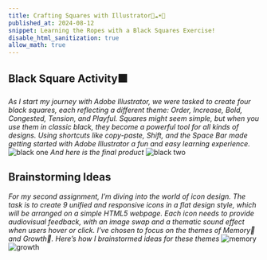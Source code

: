 ```yaml
---
title: Crafting Squares with Illustrator🌱☁️☀️🦥
published_at: 2024-08-12
snippet: Learning the Ropes with a Black Squares Exercise!
disable_html_sanitization: true
allow_math: true
---
```


## Black Square Activity⬛
*As I start my journey with Adobe Illustrator, we were tasked to create four black squares, each reflecting a different theme: Order, Increase, Bold, Congested, Tension, and Playful. Squares might seem simple, but when you use them in classic black, they become a powerful tool for all kinds of designs. Using shortcuts like copy-paste, Shift, and the Space Bar made getting started with Adobe Illustrator a fun and easy learning experience.*
![black one](process.jpeg)
*And here is the final product*
![black two](squares.jpeg)

## Brainstorming Ideas
*For my second assignment, I’m diving into the world of icon design. The task is to create 9 unified and responsive icons in a flat design style, which will be arranged on a simple HTML5 webpage. Each icon needs to provide audiovisual feedback, with an image swap and a thematic sound effect when users hover or click. I’ve chosen to focus on the themes of Memory🧠 and Growth🌿. Here’s how I brainstormed ideas for these themes*
![memory](memory.png)
![growth](growth.png)